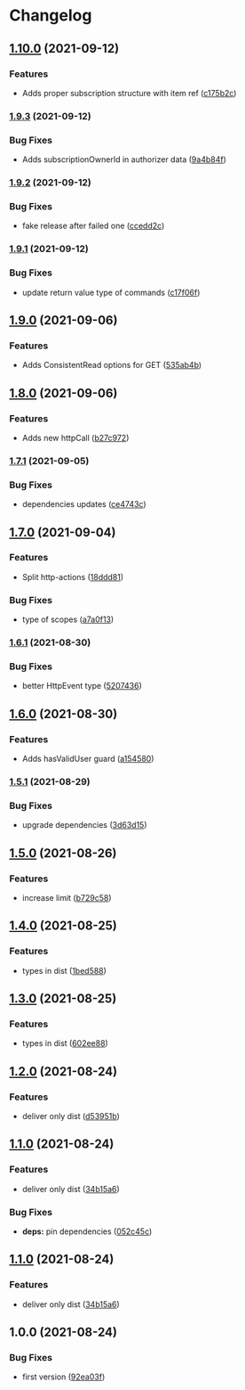 # Changelog

## [1.10.0](https://www.github.com/Toaztr/commons/compare/v1.9.3...v1.10.0) (2021-09-12)


### Features

* Adds proper subscription structure with item ref ([c175b2c](https://www.github.com/Toaztr/commons/commit/c175b2ccb2ea2de7e20fc378d5391475d18c0948))

### [1.9.3](https://www.github.com/Toaztr/commons/compare/v1.9.2...v1.9.3) (2021-09-12)


### Bug Fixes

* Adds subscriptionOwnerId in authorizer data ([9a4b84f](https://www.github.com/Toaztr/commons/commit/9a4b84f729b8ed65d5c6f898d23b1eb47a9819ae))

### [1.9.2](https://www.github.com/Toaztr/commons/compare/v1.9.1...v1.9.2) (2021-09-12)


### Bug Fixes

* fake release after failed one ([ccedd2c](https://www.github.com/Toaztr/commons/commit/ccedd2c372f9338a4134672509a8ebb638dbbe24))

### [1.9.1](https://www.github.com/Toaztr/commons/compare/v1.9.0...v1.9.1) (2021-09-12)


### Bug Fixes

* update return value type of commands ([c17f06f](https://www.github.com/Toaztr/commons/commit/c17f06f0482a6989422de252d836d7f541bb82e3))

## [1.9.0](https://www.github.com/Toaztr/commons/compare/v1.8.0...v1.9.0) (2021-09-06)


### Features

* Adds ConsistentRead options for GET ([535ab4b](https://www.github.com/Toaztr/commons/commit/535ab4ba8ea6b2c8fa99276ffefbfbdce06f6aac))

## [1.8.0](https://www.github.com/Toaztr/commons/compare/v1.7.1...v1.8.0) (2021-09-06)


### Features

* Adds new httpCall ([b27c972](https://www.github.com/Toaztr/commons/commit/b27c9725a4321da56d211a3aa1be44bd89ccb339))

### [1.7.1](https://www.github.com/Toaztr/commons/compare/v1.7.0...v1.7.1) (2021-09-05)


### Bug Fixes

* dependencies updates ([ce4743c](https://www.github.com/Toaztr/commons/commit/ce4743c528458ef7c023670c38f6a77f0d039a2f))

## [1.7.0](https://www.github.com/Toaztr/commons/compare/v1.6.1...v1.7.0) (2021-09-04)


### Features

* Split http-actions ([18ddd81](https://www.github.com/Toaztr/commons/commit/18ddd81942bff03b799ca0e41b6b1afef5057e6d))


### Bug Fixes

* type of scopes ([a7a0f13](https://www.github.com/Toaztr/commons/commit/a7a0f1384004a36f6f30312c97af9a9d545aed55))

### [1.6.1](https://www.github.com/Toaztr/commons/compare/v1.6.0...v1.6.1) (2021-08-30)


### Bug Fixes

* better HttpEvent type ([5207436](https://www.github.com/Toaztr/commons/commit/5207436d36c92475deff0c0d89372db56629bf36))

## [1.6.0](https://www.github.com/Toaztr/commons/compare/v1.5.1...v1.6.0) (2021-08-30)


### Features

* Adds hasValidUser guard ([a154580](https://www.github.com/Toaztr/commons/commit/a1545805c52c9e2a7970067d8f074fef21084a06))

### [1.5.1](https://www.github.com/Toaztr/commons/compare/v1.5.0...v1.5.1) (2021-08-29)


### Bug Fixes

* upgrade dependencies ([3d63d15](https://www.github.com/Toaztr/commons/commit/3d63d154263dea189d1e44fe399d14bd8d4c860f))

## [1.5.0](https://www.github.com/Toaztr/commons/compare/v1.4.0...v1.5.0) (2021-08-26)


### Features

* increase limit ([b729c58](https://www.github.com/Toaztr/commons/commit/b729c5815bf6e60c8e3127acf388ea6eec4f3594))

## [1.4.0](https://www.github.com/Toaztr/commons/compare/v1.3.0...v1.4.0) (2021-08-25)


### Features

* types in dist ([1bed588](https://www.github.com/Toaztr/commons/commit/1bed5888b3ba4c9a704659bd55f4249f9721ac6f))

## [1.3.0](https://www.github.com/Toaztr/commons/compare/v1.2.0...v1.3.0) (2021-08-25)


### Features

* types in dist ([602ee88](https://www.github.com/Toaztr/commons/commit/602ee88ce1452275afed3cb2fa3e70c153ea89ff))

## [1.2.0](https://www.github.com/Toaztr/commons/compare/v1.1.0...v1.2.0) (2021-08-24)


### Features

* deliver only dist ([d53951b](https://www.github.com/Toaztr/commons/commit/d53951bc4ad063b610e40b3d5e53c29f78704650))

## [1.1.0](https://www.github.com/Toaztr/commons/compare/v1.0.0...v1.1.0) (2021-08-24)


### Features

* deliver only dist ([34b15a6](https://www.github.com/Toaztr/commons/commit/34b15a6fcbaed57465bbe100a1d6c9b522a165b9))


### Bug Fixes

* **deps:** pin dependencies ([052c45c](https://www.github.com/Toaztr/commons/commit/052c45cfd39c1532921e815f885585b463dd7e24))

## [1.1.0](https://www.github.com/Toaztr/commons/compare/v1.0.0...v1.1.0) (2021-08-24)


### Features

* deliver only dist ([34b15a6](https://www.github.com/Toaztr/commons/commit/34b15a6fcbaed57465bbe100a1d6c9b522a165b9))

## 1.0.0 (2021-08-24)


### Bug Fixes

* first version ([92ea03f](https://www.github.com/Toaztr/commons/commit/92ea03fb4dd1588f87d393538878d10fd0824ff4))
